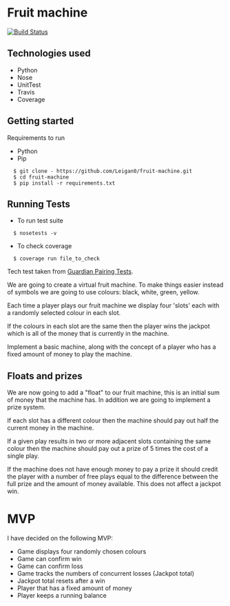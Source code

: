 # Fruit machine

[![Build Status](https://travis-ci.org/Leigan0/fruit-machine.svg?branch=master)](https://travis-ci.org/Leigan0/fruit-machine)

## Technologies used
* Python
* Nose
* UnitTest
* Travis
* Coverage

## Getting started
Requirements to run
* Python
* Pip

```
  $ git clone - https://github.com/Leigan0/fruit-machine.git
  $ cd fruit-machine
  $ pip install -r requirements.txt
```

## Running Tests
* To run test suite
```
  $ nosetests -v
```
* To check coverage
```
  $ coverage run file_to_check
```

Tech test taken from [Guardian Pairing Tests](https://github.com/guardian/pairing-tests).

We are going to create a virtual fruit machine. To make things easier instead of symbols we are going to use colours: black, white, green, yellow.

Each time a player plays our fruit machine we display four 'slots' each with a randomly selected colour in each slot.

If the colours in each slot are the same then the player wins the jackpot which is all of the money that is currently in the machine.

Implement a basic machine, along with the concept of a player who has a fixed amount of money to play the machine.

## Floats and prizes

We are now going to add a "float" to our fruit machine, this is an initial sum of money that the machine has. In addition we are going to implement a prize system.

If each slot has a different colour then the machine should pay out half the current money in the machine.

If a given play results in two or more adjacent slots containing the same colour then the machine should pay out a prize of 5 times the cost of a single play.

If the machine does not have enough money to pay a prize it should credit the player with a number of free plays equal to the difference between the full prize and the amount of money available. This does not affect a jackpot win.

# MVP
I have decided on the following MVP:

* Game displays four randomly chosen colours
* Game can confirm win
* Game can confirm loss
* Game tracks the numbers of concurrent losses (Jackpot total)
* Jackpot total resets after a win
* Player that has a fixed amount of money
* Player keeps a running balance
